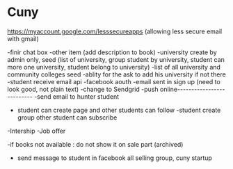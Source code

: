 # Cuny

https://myaccount.google.com/lesssecureapps (allowing less secure email with gmail)




-finir chat box
-other item (add description to book)
-university create by admin only, seed (list of university, group student by university, student can more one university, student belong to university)
-list of all university and community colleges seed
-ablity for the ask to add his university if not there
-student receive email api
-facebook aouth
-email sent in sign up (need to look good, not plain text)
-change to Sendgrid
-push online--------------------------
-send email to hunter student

- student can create page and other students can follow
-student create group other student can subscribe

-Intership
-Job offer


-if books not available : do not show it on sale part (archived)

- send message to student in facebook  all selling group, cuny startup